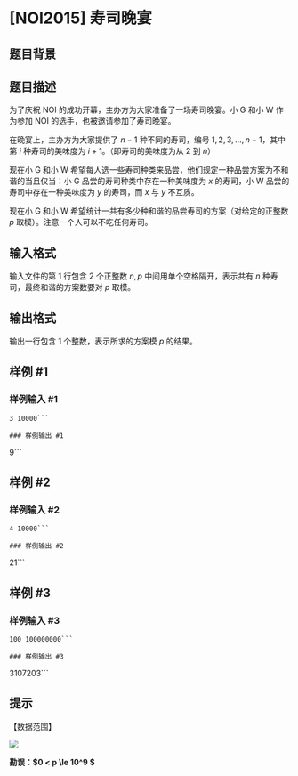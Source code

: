 # [NOI2015] 寿司晚宴

## 题目背景



## 题目描述

为了庆祝 NOI 的成功开幕，主办方为大家准备了一场寿司晚宴。小 G 和小 W 作为参加 NOI 的选手，也被邀请参加了寿司晚宴。

在晚宴上，主办方为大家提供了 $n−1$ 种不同的寿司，编号 $1,2,3,\ldots,n-1$，其中第 $i$ 种寿司的美味度为 $i+1$。（即寿司的美味度为从 $2$ 到 $n$）

现在小 G 和小 W 希望每人选一些寿司种类来品尝，他们规定一种品尝方案为不和谐的当且仅当：小 G 品尝的寿司种类中存在一种美味度为 $x$ 的寿司，小 W 品尝的寿司中存在一种美味度为 $y$ 的寿司，而 $x$ 与 $y$ 不互质。

现在小 G 和小 W 希望统计一共有多少种和谐的品尝寿司的方案（对给定的正整数 $p$ 取模）。注意一个人可以不吃任何寿司。


## 输入格式

输入文件的第 $1$ 行包含 $2$ 个正整数 $n, p$ 中间用单个空格隔开，表示共有 $n$ 种寿司，最终和谐的方案数要对 $p$ 取模。


## 输出格式

输出一行包含 $1$ 个整数，表示所求的方案模 $p$ 的结果。


## 样例 #1

### 样例输入 #1
```
3 10000```

### 样例输出 #1

```
9```

## 样例 #2

### 样例输入 #2
```
4 10000```

### 样例输出 #2

```
21```

## 样例 #3

### 样例输入 #3
```
100 100000000```

### 样例输出 #3

```
3107203```

## 提示

【数据范围】


 ![](https://cdn.luogu.com.cn/upload/pic/1506.png) 


**勘误：$0 < p \le 10^9 $**
